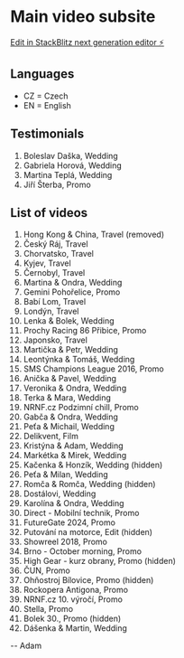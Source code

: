 # Main video subsite

[Edit in StackBlitz next generation editor ⚡️](https://stackblitz.com/~/github.com/adam-trnka-one/video-2)

## Languages
- CZ = Czech
- EN = English

## Testimonials
1. Boleslav Daška, Wedding
2. Gabriela Horová, Wedding
3. Martina Teplá, Wedding
4. Jiří Šterba, Promo

## List of videos
1. Hong Kong & China, Travel (removed)
2. Český Ráj, Travel
3. Chorvatsko, Travel
4. Kyjev, Travel
5. Černobyl, Travel
6. Martina & Ondra, Wedding
7. Gemini Pohořelice, Promo
8. Babí Lom, Travel
9. Londýn, Travel
10. Lenka & Bolek, Wedding
11. Prochy Racing 86 Přibice, Promo
12. Japonsko, Travel
13. Martička & Petr, Wedding
14. Leontýnka & Tomáš, Wedding
15. SMS Champions League 2016, Promo
16. Anička & Pavel, Wedding
17. Veronika & Ondra, Wedding
18. Terka & Mara, Wedding
19. NRNF.cz Podzimní chill, Promo
20. Gabča & Ondra, Wedding
21. Peťa & Michail, Wedding
22. Delikvent, Film
23. Kristýna & Adam, Wedding
24. Markétka & Mirek, Wedding
25. Kačenka & Honzík, Wedding (hidden)
26. Peťa & Milan, Wedding
27. Romča & Romča, Wedding (hidden)
28. Dostálovi, Wedding
29. Karolína & Ondra, Wedding
30. Direct - Mobilní technik, Promo
31. FutureGate 2024, Promo
32. Putování na motorce, Edit (hidden)
33. Showreel 2018, Promo
34. Brno - October morning, Promo
35. High Gear - kurz obrany, Promo (hidden)
36. ČUN, Promo
37. Ohňostroj Bílovice, Promo (hidden)
38. Rockopera Antigona, Promo
39. NRNF.cz 10. výročí, Promo
40. Stella, Promo
41. Bolek 30., Promo (hidden)
42. Dášenka & Martin, Wedding

-- Adam